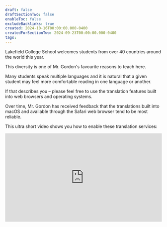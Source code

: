 ```yaml
---
draft: false
draftSectionTwo: false
enableToc: false
excludeBacklinks: true
created: 2024-10-16T00:00:00.000-0400
createdForSectionTwo: 2024-09-23T00:00:00.000-0400
tags:
---
```

Lakefield College School welcomes students from over 40 countries around the world this year.

This diversity is one of Mr. Gordon's favourite reasons to teach here.

Many students speak multiple languages and it is natural that a given student may feel more comfortable reading in one language or another.

If that describes you – please feel free to use the translation features built into web browsers and operating systems.

Over time, Mr. Gordon has received feedback that the translations built into macOS and available through the Safari web browser tend to be most reliable.

This ultra short video shows you how to enable these translation services:

<div style="padding:56.25% 0 0 0;position:relative;">
	<iframe src="https://player.vimeo.com/video/1011862442?h=bf58c634a8&amp;badge=0&amp;autopause=0&amp;player_id=0&amp;app_id=58479&portrait=0&byline=0&title=0" frameborder="0" allow="autoplay; fullscreen; picture-in-picture; clipboard-write" style="position:absolute;top:0;left:0;width:100%;height:100%;" title="Opening the Teamspace">
	</iframe>
	</div>
<script src="https://player.vimeo.com/api/player.js"></script>